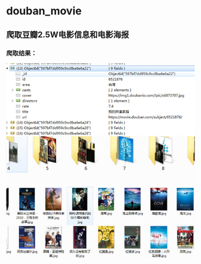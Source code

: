 # douban_movie
## 爬取豆瓣2.5W电影信息和电影海报
### 爬取结果：
![image](https://github.com/longxiaofei/markdown_img/blob/master/douban/2017-07-29_105421.jpg?raw=true)
![image](https://github.com/longxiaofei/markdown_img/blob/master/douban/2017-07-29_105522.jpg?raw=true)
![image](https://github.com/longxiaofei/markdown_img/blob/master/douban/2017-07-29_105606.jpg?raw=true)
